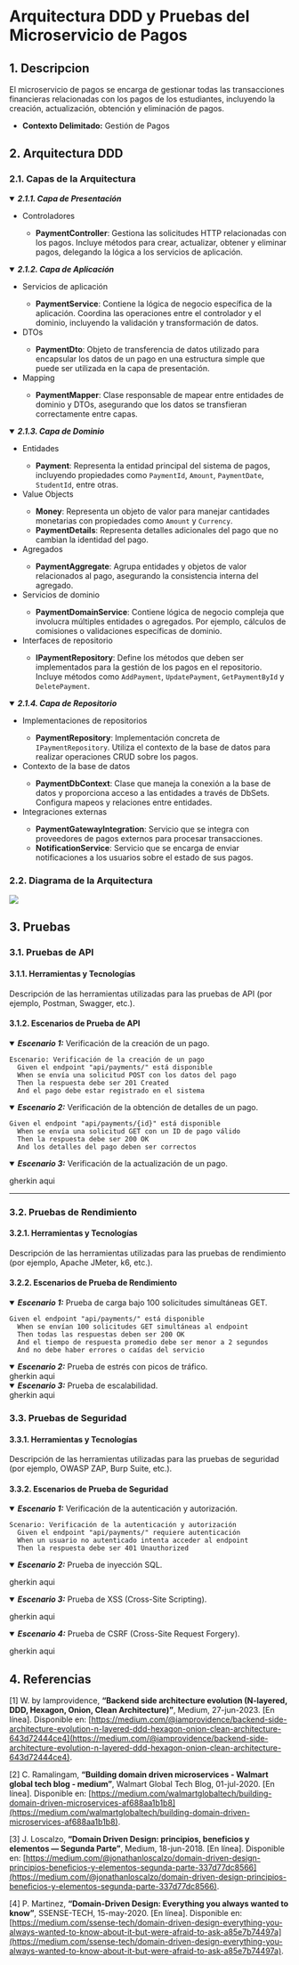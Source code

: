 # Arquitectura DDD y Pruebas del Microservicio de Pagos

## 1. Descripcion
El microservicio de pagos se encarga de gestionar todas las transacciones financieras relacionadas con los pagos de los estudiantes, incluyendo la creación, actualización, obtención y eliminación de pagos.
- **Contexto Delimitado:** Gestión de Pagos

## 2. Arquitectura DDD

### 2.1. Capas de la Arquitectura

<details open>
  <summary><b><i>2.1.1. Capa de Presentación</b></i></summary>
  <ul>
    <li>Controladores</li>
    <ul>
      <li><b>PaymentController</b>: Gestiona las solicitudes HTTP relacionadas con los pagos. Incluye métodos para crear, actualizar, obtener y eliminar pagos, delegando la lógica a los servicios de aplicación.</li>
    </ul>
  </ul>
</details>
<details open>
  <summary><b><i>2.1.2. Capa de Aplicación</b></i></summary>
  <ul>
    <li>Servicios de aplicación</li>
    <ul>
      <li><b>PaymentService</b>: Contiene la lógica de negocio específica de la aplicación. Coordina las operaciones entre el controlador y el dominio, incluyendo la validación y transformación de datos.</li>
    </ul>
    <li>DTOs</li>
    <ul>
      <li><b>PaymentDto</b>: Objeto de transferencia de datos utilizado para encapsular los datos de un pago en una estructura simple que puede ser utilizada en la capa de presentación.</li>
    </ul>
    <li>Mapping</li>
    <ul>
      <li><b>PaymentMapper</b>: Clase responsable de mapear entre entidades de dominio y DTOs, asegurando que los datos se transfieran correctamente entre capas.</li>
    </ul>
  </ul>
</details>
<details open>
  <summary><b><i>2.1.3. Capa de Dominio</b></i></summary>
  <ul>
    <li>Entidades</li>
    <ul>
      <li><b>Payment</b>: Representa la entidad principal del sistema de pagos, incluyendo propiedades como <code>PaymentId</code>, <code>Amount</code>, <code>PaymentDate</code>, <code>StudentId</code>, entre otras.</li>
    </ul>
    <li>Value Objects</li>
    <ul>
      <li><b>Money</b>: Representa un objeto de valor para manejar cantidades monetarias con propiedades como <code>Amount</code> y <code>Currency</code>.</li>
      <li><b>PaymentDetails</b>: Representa detalles adicionales del pago que no cambian la identidad del pago.</li>
    </ul>
    <li>Agregados</li>
    <ul>
      <li><b>PaymentAggregate</b>: Agrupa entidades y objetos de valor relacionados al pago, asegurando la consistencia interna del agregado.</li>
    </ul>
    <li>Servicios de dominio</li>
    <ul>
      <li><b>PaymentDomainService</b>: Contiene lógica de negocio compleja que involucra múltiples entidades o agregados. Por ejemplo, cálculos de comisiones o validaciones específicas de dominio.</li>
    </ul>
    <li>Interfaces de repositorio</li>
    <ul>
      <li><b>IPaymentRepository</b>: Define los métodos que deben ser implementados para la gestión de los pagos en el repositorio. Incluye métodos como <code>AddPayment</code>, <code>UpdatePayment</code>, <code>GetPaymentById</code> y <code>DeletePayment</code>.</li>
    </ul>
    <!-- <li>Eventos de dominio</li>
    <ul>
      <li><b>PaymentCreatedEvent</b>: Evento que se dispara cuando se crea un nuevo pago.</li>
      <li><b>PaymentUpdatedEvent</b>: Evento que se dispara cuando se actualiza un pago.</li>
      <li><b>PaymentDeletedEvent</b>: Evento que se dispara cuando se elimina un pago.</li>
    </ul> -->
  </ul>
</details>
<details open>
  <summary><b><i>2.1.4. Capa de Repositorio</b></i></summary>
  <ul>
    <li>Implementaciones de repositorios</li>
    <ul>
      <li><b>PaymentRepository</b>: Implementación concreta de <code>IPaymentRepository</code>. Utiliza el contexto de la base de datos para realizar operaciones CRUD sobre los pagos.</li>
    </ul>
    <li>Contexto de la base de datos</li>
    <ul>
      <li><b>PaymentDbContext</b>: Clase que maneja la conexión a la base de datos y proporciona acceso a las entidades a través de DbSets. Configura mapeos y relaciones entre entidades.</li>
    </ul>
    <li>Integraciones externas</li>
    <ul>
      <li><b>PaymentGatewayIntegration</b>: Servicio que se integra con proveedores de pagos externos para procesar transacciones.</li>
      <li><b>NotificationService</b>: Servicio que se encarga de enviar notificaciones a los usuarios sobre el estado de sus pagos.</li>
    </ul>
  </ul>
</details>

### 2.2. Diagrama de la Arquitectura

![](resources/PaymentsArchitecture.png)

## 3. Pruebas

### 3.1. Pruebas de API

#### 3.1.1. Herramientas y Tecnologías
Descripción de las herramientas utilizadas para las pruebas de API (por ejemplo, Postman, Swagger, etc.).


#### 3.1.2. Escenarios de Prueba de API

<details open>
  <summary><b><i>Escenario 1:</i></b> Verificación de la creación de un pago.</summary>
  
  ```gherkin
  Escenario: Verificación de la creación de un pago
    Given el endpoint "api/payments/" está disponible
    When se envía una solicitud POST con los datos del pago
    Then la respuesta debe ser 201 Created
    And el pago debe estar registrado en el sistema
  ```
</details>

<details open>
  <summary><b><i>Escenario 2:</i></b> Verificación de la obtención de detalles de un pago.</summary>
  
  ```gherkin
  Given el endpoint "api/payments/{id}" está disponible
    When se envía una solicitud GET con un ID de pago válido
    Then la respuesta debe ser 200 OK
    And los detalles del pago deben ser correctos
  ```
</details>

<details open>
  <summary><b><i>Escenario 3:</i></b> Verificación de la actualización de un pago.</summary>
  
  <span>gherkin aqui</span>
</details>

---

### 3.2. Pruebas de Rendimiento

#### 3.2.1. Herramientas y Tecnologías
Descripción de las herramientas utilizadas para las pruebas de rendimiento (por ejemplo, Apache JMeter, k6, etc.).

#### 3.2.2. Escenarios de Prueba de Rendimiento
<details open>
  <summary><b><i>Escenario 1:</i></b> Prueba de carga bajo 100 solicitudes simultáneas GET.</summary>
  
  ```gherkin
  Given el endpoint "api/payments/" está disponible
    When se envían 100 solicitudes GET simultáneas al endpoint
    Then todas las respuestas deben ser 200 OK
    And el tiempo de respuesta promedio debe ser menor a 2 segundos
    And no debe haber errores o caídas del servicio
  ```
</details>

<details open>
  <summary><b><i>Escenario 2:</i></b> Prueba de estrés con picos de tráfico.</summary>
  <span>gherkin aqui</span>
</details>

<details open>
  <summary><b><i>Escenario 3:</i></b> Prueba de escalabilidad.</summary>
  <span>gherkin aqui</span>
</details>


### 3.3. Pruebas de Seguridad

#### 3.3.1. Herramientas y Tecnologías
Descripción de las herramientas utilizadas para las pruebas de seguridad (por ejemplo, OWASP ZAP, Burp Suite, etc.).

#### 3.3.2. Escenarios de Prueba de Seguridad
<details open>
  <summary><b><i>Escenario 1:</i></b> Verificación de la autenticación y autorización.</summary>

  ```gherkin
  Scenario: Verificación de la autenticación y autorización
    Given el endpoint "api/payments/" requiere autenticación
    When un usuario no autenticado intenta acceder al endpoint
    Then la respuesta debe ser 401 Unauthorized
  ```
</details>

<details open>
  <summary><b><i>Escenario 2:</i></b> Prueba de inyección SQL.</summary>

  <span>gherkin aqui</span>
</details>

<details open>
  <summary><b><i>Escenario 3:</i></b> Prueba de XSS (Cross-Site Scripting).</summary>

  <span>gherkin aqui</span>
</details>

<details open>
  <summary><b><i>Escenario 4:</i></b> Prueba de CSRF (Cross-Site Request Forgery).</summary>
  
  <span>gherkin aqui</span>
</details>

## 4. Referencias

[1] W. by Iamprovidence, **“Backend side architecture evolution (N-layered, DDD, Hexagon, Onion, Clean Architecture)”**, Medium, 27-jun-2023. [En línea]. Disponible en: [https://medium.com/@iamprovidence/backend-side-architecture-evolution-n-layered-ddd-hexagon-onion-clean-architecture-643d72444ce4](https://medium.com/@iamprovidence/backend-side-architecture-evolution-n-layered-ddd-hexagon-onion-clean-architecture-643d72444ce4).

[2] C. Ramalingam, **“Building domain driven microservices - Walmart global tech blog - medium”**, Walmart Global Tech Blog, 01-jul-2020. [En línea]. Disponible en: [https://medium.com/walmartglobaltech/building-domain-driven-microservices-af688aa1b1b8](https://medium.com/walmartglobaltech/building-domain-driven-microservices-af688aa1b1b8).

[3] J. Loscalzo, **“Domain Driven Design: principios, beneficios y elementos — Segunda Parte”**, Medium, 18-jun-2018. [En línea]. Disponible en: [https://medium.com/@jonathanloscalzo/domain-driven-design-principios-beneficios-y-elementos-segunda-parte-337d77dc8566](https://medium.com/@jonathanloscalzo/domain-driven-design-principios-beneficios-y-elementos-segunda-parte-337d77dc8566).

[4] P. Martinez, **“Domain-Driven Design: Everything you always wanted to know”**, SSENSE-TECH, 15-may-2020. [En línea]. Disponible en: [https://medium.com/ssense-tech/domain-driven-design-everything-you-always-wanted-to-know-about-it-but-were-afraid-to-ask-a85e7b74497a](https://medium.com/ssense-tech/domain-driven-design-everything-you-always-wanted-to-know-about-it-but-were-afraid-to-ask-a85e7b74497a).
